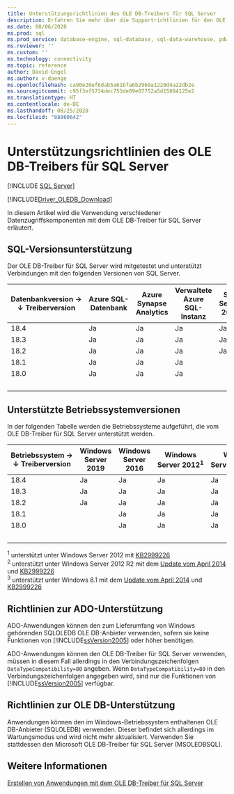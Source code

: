 ```yaml
---
title: Unterstützungsrichtlinien des OLE DB-Treibers für SQL Server
description: Erfahren Sie mehr über die Supportrichtlinien für den OLE DB-Treiber für SQL Server und darüber, welche Betriebssysteme und SQL-Datenbankversionen mit den einzelnen Treiberversionen unterstützt werden.
ms.date: 08/06/2020
ms.prod: sql
ms.prod_service: database-engine, sql-database, sql-data-warehouse, pdw
ms.reviewer: ''
ms.custom: ''
ms.technology: connectivity
ms.topic: reference
author: David-Engel
ms.author: v-daenge
ms.openlocfilehash: ca90e20ef6dab5a61bfa6b2969a1220d4a22db2e
ms.sourcegitcommit: c95f3ef5734dec753de09e07752a5d15884125e2
ms.translationtype: HT
ms.contentlocale: de-DE
ms.lasthandoff: 08/25/2020
ms.locfileid: "88860642"
---
```

# <a name="support-policies-for-ole-db-driver-for-sql-server"></a>Unterstützungsrichtlinien des OLE DB-Treibers für SQL Server
[!INCLUDE [SQL Server](../../../includes/applies-to-version/sql-asdb-asdbmi-asa-pdw.md)]

[!INCLUDE[Driver_OLEDB_Download](../../../includes/driver_oledb_download.md)]

In diesem Artikel wird die Verwendung verschiedener Datenzugriffskomponenten mit dem OLE DB-Treiber für SQL Server erläutert.  

## <a name="sql-version-support"></a>SQL-Versionsunterstützung  

Der OLE DB-Treiber für SQL Server wird mitgetestet und unterstützt Verbindungen mit den folgenden Versionen von SQL Server.

| Datenbankversion&nbsp;&#8594;<br />&#8595; Treiberversion | Azure SQL-Datenbank | Azure Synapse Analytics | Verwaltete Azure SQL-Instanz | SQL Server 2019 | SQL Server 2017 | SQL Server 2016 | SQL Server 2014 | SQL Server 2012 |
|----|---|---|---|---|---|---|---|---|
|18.4|Ja|Ja|Ja|Ja|Ja|Ja|Ja|Ja|
|18.3|Ja|Ja|Ja|Ja|Ja|Ja|Ja|Ja|
|18.2|Ja|Ja|Ja|Ja|Ja|Ja|Ja|Ja|
|18.1|Ja|Ja|Ja|   |Ja|Ja|Ja|Ja|
|18.0|Ja|Ja|Ja|   |Ja|Ja|Ja|Ja|
| &nbsp; | &nbsp; | &nbsp; | &nbsp; | &nbsp; | &nbsp; | &nbsp; | &nbsp; | &nbsp; |

## <a name="supported-operating-system-versions"></a>Unterstützte Betriebssystemversionen  

In der folgenden Tabelle werden die Betriebssysteme aufgeführt, die vom OLE DB-Treiber für SQL Server unterstützt werden.  

| Betriebssystem&nbsp;&#8594;<br />&#8595; Treiberversion | Windows Server 2019 | Windows Server 2016 | Windows Server 2012<sup>1</sup> | Windows Server 2012 R2<sup>2</sup> | Windows 10 | Windows 8.1<sup>3</sup> |
|----|---|---|---|---|---|---|
|18.4|Ja|Ja|Ja|Ja|Ja|Ja|
|18.3|Ja|Ja|Ja|Ja|Ja|Ja|
|18.2|Ja|Ja|Ja|Ja|Ja|Ja|
|18.1|   |Ja|Ja|Ja|Ja|Ja|
|18.0|   |Ja|Ja|Ja|Ja|Ja|
| &nbsp; | &nbsp; | &nbsp; | &nbsp; | &nbsp; | &nbsp; | &nbsp; |

<sup>1</sup> unterstützt unter Windows Server 2012 mit [KB2999226](https://go.microsoft.com/fwlink/?linkid=2074061)  
<sup>2</sup> unterstützt unter Windows Server 2012 R2 mit dem [Update vom April 2014](https://go.microsoft.com/fwlink/?linkid=2073785) und [KB2999226](https://go.microsoft.com/fwlink/?linkid=2074061)  
<sup>3</sup> unterstützt unter Windows 8.1 mit dem [Update vom April 2014](https://go.microsoft.com/fwlink/?linkid=2073785) und [KB2999226](https://go.microsoft.com/fwlink/?linkid=2074061)  

## <a name="ado-support-policies"></a>Richtlinien zur ADO-Unterstützung  

ADO-Anwendungen können den zum Lieferumfang von Windows gehörenden SQLOLEDB OLE DB-Anbieter verwenden, sofern sie keine Funktionen von [!INCLUDE[ssVersion2005](../../../includes/ssversion2005-md.md)] oder höher benötigen.  

ADO-Anwendungen können den OLE DB-Treiber für SQL Server verwenden, müssen in diesem Fall allerdings in den Verbindungszeichenfolgen `DataTypeCompatibility=80` angeben. Wenn `DataTypeCompatibility=80` in den Verbindungszeichenfolgen angegeben wird, sind nur die Funktionen von [!INCLUDE[ssVersion2005](../../../includes/ssversion2005-md.md)] verfügbar.  

## <a name="ole-db-support-policies"></a>Richtlinien zur OLE DB-Unterstützung  

Anwendungen können den im Windows-Betriebssystem enthaltenen OLE DB-Anbieter (SQLOLEDB) verwenden. Dieser befindet sich allerdings im Wartungsmodus und wird nicht mehr aktualisiert. Verwenden Sie stattdessen den Microsoft OLE DB-Treiber für SQL Server (MSOLEDBSQL).

## <a name="see-also"></a>Weitere Informationen  

[Erstellen von Anwendungen mit dem OLE DB-Treiber für SQL Server](../../oledb/applications/building-applications-with-oledb-driver-for-sql-server.md)
